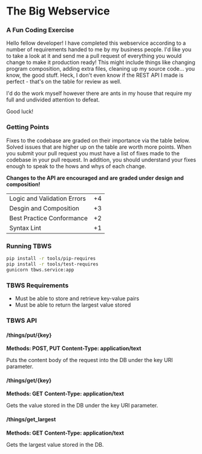 # The Big Webservice

### A Fun Coding Exercise

Hello fellow developer! I have completed this webservice according to a number of requirements
handed to me by my business people. I'd like you to take a look at it and send me a pull request
of everything you would change to make it production ready! This might include things like
changing program composition, adding extra files, cleaning up my source code... you know, the
good stuff. Heck, I don't even know if the REST API I made is perfect - that's on the table for
review as well.

I'd do the work myself however there are ants in my house that require my full and undivided
attention to defeat.

Good luck!

### Getting Points

Fixes to the codebase are graded on their importance via the table below. Solved issues that
are higher up on the table are worth more points. When you submit your pull request you must
have a list of fixes made to the codebase in your pull request. In addition, you should
understand your fixes enough to speak to the hows and whys of each change.

**Changes to the API are encouraged and are graded under design and composition!**

<table>
    <tr>
        <td>Logic and Validation Errors</td>
        <td>+4</td>
    </tr>
    <tr>
        <td>Desgin and Composition</td>
        <td>+3</td>
    </tr>
    <tr>
        <td>Best Practice Conformance</td>
        <td>+2</td>
    </tr>
    <tr>
        <td>Syntax Lint</td>
        <td>+1</td>
    </tr>
</table>


### Running TBWS
```bash
pip install -r tools/pip-requires
pip install -r tools/test-requires
gunicorn tbws.service:app
```

### TBWS Requirements

* Must be able to store and retrieve key-value pairs
* Must be able to return the largest value stored

### TBWS API

#### /things/put/{key}
**Methods: POST, PUT**
**Content-Type: application/text**

Puts the content body of the request into the DB under the key URI parameter.

#### /things/get/{key}
**Methods: GET**
**Content-Type: application/text**

Gets the value stored in the DB under the key URI parameter.

#### /things/get_largest
**Methods: GET**
**Content-Type: application/text**

Gets the largest value stored in the DB.
